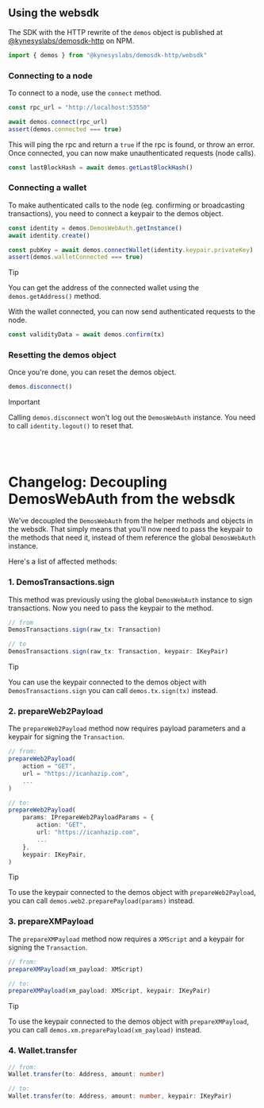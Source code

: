 ## Using the websdk

The SDK with the HTTP rewrite of the `demos` object is published at [@kynesyslabs/demosdk-http](https://www.npmjs.com/package/@kynesyslabs/demosdk-http) on NPM.

```ts
import { demos } from "@kynesyslabs/demosdk-http/websdk"
```

### Connecting to a node

To connect to a node, use the `connect` method.

```ts
const rpc_url = "http://localhost:53550"

await demos.connect(rpc_url)
assert(demos.connected === true)
```

This will ping the rpc and return a `true` if the rpc is found, or throw an error. Once connected, you can now make unauthenticated requests (node calls).

```ts
const lastBlockHash = await demos.getLastBlockHash()
```

### Connecting a wallet

To make authenticated calls to the node (eg. confirming or broadcasting transactions), you need to connect a keypair to the demos object.

```ts
const identity = demos.DemosWebAuth.getInstance()
await identity.create()

const pubKey = await demos.connectWallet(identity.keypair.privateKey)
assert(demos.walletConnected === true)
```

> [!TIP]
> You can get the address of the connected wallet using the `demos.getAddress()` method.

With the wallet connected, you can now send authenticated requests to the node.

```ts
const validityData = await demos.confirm(tx)
```

### Resetting the demos object

Once you're done, you can reset the demos object.

```ts
demos.disconnect()
```

> [!IMPORTANT]
> Calling `demos.disconnect` won't log out the `DemosWebAuth` instance. You need to call `identity.logout()` to reset that.

<br>
<br>

# Changelog: Decoupling DemosWebAuth from the websdk

We've decoupled the `DemosWebAuth` from the helper methods and objects in the websdk. That simply means that you'll now need to pass the keypair to the methods that need it, instead of them reference the global `DemosWebAuth` instance.

Here's a list of affected methods:

### 1. DemosTransactions.sign

This method was previously using the global `DemosWebAuth` instance to sign transactions. Now you need to pass the keypair to the method.

```ts
// from
DemosTransactions.sign(raw_tx: Transaction)

// to
DemosTransactions.sign(raw_tx: Transaction, keypair: IKeyPair)
```

> [!TIP]
> You can use the keypair connected to the demos object with `DemosTransactions.sign` you can call `demos.tx.sign(tx)` instead.

### 2. prepareWeb2Payload

The `prepareWeb2Payload` method now requires payload parameters and a keypair for signing the `Transaction`.

```ts
// from:
prepareWeb2Payload(
    action = "GET",
    url = "https://icanhazip.com",
    ...
)

// to:
prepareWeb2Payload(
    params: IPrepareWeb2PayloadParams = {
        action: "GET",
        url: "https://icanhazip.com",
        ...
    },
    keypair: IKeyPair,
)
```

> [!TIP]
> To use the keypair connected to the demos object with `prepareWeb2Payload`, you can call `demos.web2.preparePayload(params)` instead.

### 3. prepareXMPayload

The `prepareXMPayload` method now requires a `XMScript` and a keypair for signing the `Transaction`.

```ts
// from:
prepareXMPayload(xm_payload: XMScript)

// to:
prepareXMPayload(xm_payload: XMScript, keypair: IKeyPair)
```

> [!TIP]
> To use the keypair connected to the demos object with `prepareXMPayload`, you can call `demos.xm.preparePayload(xm_payload)` instead.

### 4. Wallet.transfer

```ts
// from:
Wallet.transfer(to: Address, amount: number)

// to:
Wallet.transfer(to: Address, amount: number, keypair: IKeyPair)
```
